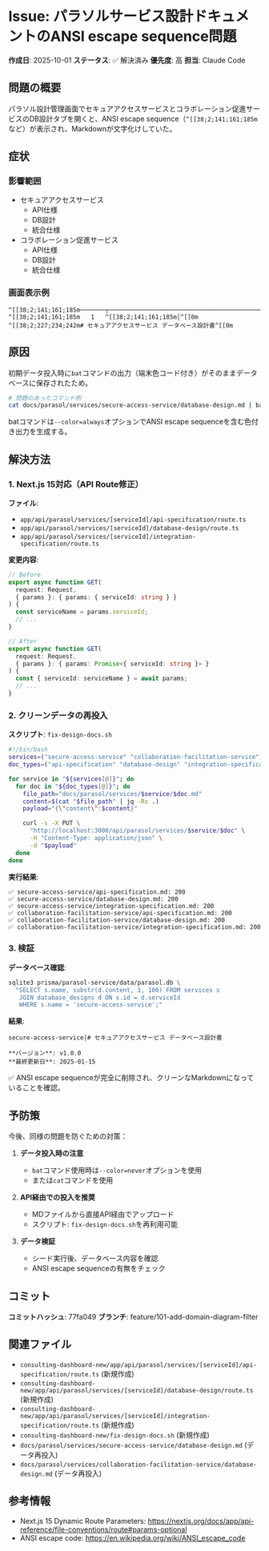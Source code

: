 # Issue: パラソルサービス設計ドキュメントのANSI escape sequence問題

**作成日**: 2025-10-01
**ステータス**: ✅ 解決済み
**優先度**: 高
**担当**: Claude Code

## 問題の概要

パラソル設計管理画面でセキュアアクセスサービスとコラボレーション促進サービスのDB設計タブを開くと、ANSI escape sequence（`^[[38;2;141;161;185m`など）が表示され、Markdownが文字化けしていた。

## 症状

### 影響範囲
- セキュアアクセスサービス
  - API仕様
  - DB設計
  - 統合仕様
- コラボレーション促進サービス
  - API仕様
  - DB設計
  - 統合仕様

### 画面表示例
```
^[[38;2;141;161;185m───────┬────────────────────────────────────────────────────────────────────────^[[0m
^[[38;2;141;161;185m   1   ^[[38;2;141;161;185m│^[[0m ^[[38;2;227;234;242m# セキュアアクセスサービス データベース設計書^[[0m
```

## 原因

初期データ投入時に`bat`コマンドの出力（端末色コード付き）がそのままデータベースに保存されたため。

```bash
# 問題のあったコマンド例
cat docs/parasol/services/secure-access-service/database-design.md | bat --color=always
```

batコマンドは`--color=always`オプションでANSI escape sequenceを含む色付き出力を生成する。

## 解決方法

### 1. Next.js 15対応（API Route修正）

**ファイル**:
- `app/api/parasol/services/[serviceId]/api-specification/route.ts`
- `app/api/parasol/services/[serviceId]/database-design/route.ts`
- `app/api/parasol/services/[serviceId]/integration-specification/route.ts`

**変更内容**:
```typescript
// Before
export async function GET(
  request: Request,
  { params }: { params: { serviceId: string } }
) {
  const serviceName = params.serviceId;
  // ...
}

// After
export async function GET(
  request: Request,
  { params }: { params: Promise<{ serviceId: string }> }
) {
  const { serviceId: serviceName } = await params;
  // ...
}
```

### 2. クリーンデータの再投入

**スクリプト**: `fix-design-docs.sh`

```bash
#!/bin/bash
services=("secure-access-service" "collaboration-facilitation-service")
doc_types=("api-specification" "database-design" "integration-specification")

for service in "${services[@]}"; do
  for doc in "${doc_types[@]}"; do
    file_path="docs/parasol/services/$service/$doc.md"
    content=$(cat "$file_path" | jq -Rs .)
    payload="{\"content\":$content}"

    curl -s -X PUT \
      "http://localhost:3000/api/parasol/services/$service/$doc" \
      -H "Content-Type: application/json" \
      -d "$payload"
  done
done
```

**実行結果**:
```
✅ secure-access-service/api-specification.md: 200
✅ secure-access-service/database-design.md: 200
✅ secure-access-service/integration-specification.md: 200
✅ collaboration-facilitation-service/api-specification.md: 200
✅ collaboration-facilitation-service/database-design.md: 200
✅ collaboration-facilitation-service/integration-specification.md: 200
```

### 3. 検証

**データベース確認**:
```bash
sqlite3 prisma/parasol-service/data/parasol.db \
  "SELECT s.name, substr(d.content, 1, 100) FROM services s
   JOIN database_designs d ON s.id = d.serviceId
   WHERE s.name = 'secure-access-service';"
```

**結果**:
```
secure-access-service|# セキュアアクセスサービス データベース設計書

**バージョン**: v1.0.0
**最終更新日**: 2025-01-15
```

✅ ANSI escape sequenceが完全に削除され、クリーンなMarkdownになっていることを確認。

## 予防策

今後、同様の問題を防ぐための対策：

1. **データ投入時の注意**
   - `bat`コマンド使用時は`--color=never`オプションを使用
   - または`cat`コマンドを使用

2. **API経由での投入を推奨**
   - MDファイルから直接API経由でアップロード
   - スクリプト: `fix-design-docs.sh`を再利用可能

3. **データ検証**
   - シード実行後、データベース内容を確認
   - ANSI escape sequenceの有無をチェック

## コミット

**コミットハッシュ**: 77fa049
**ブランチ**: feature/101-add-domain-diagram-filter

## 関連ファイル

- `consulting-dashboard-new/app/api/parasol/services/[serviceId]/api-specification/route.ts` (新規作成)
- `consulting-dashboard-new/app/api/parasol/services/[serviceId]/database-design/route.ts` (新規作成)
- `consulting-dashboard-new/app/api/parasol/services/[serviceId]/integration-specification/route.ts` (新規作成)
- `consulting-dashboard-new/fix-design-docs.sh` (新規作成)
- `docs/parasol/services/secure-access-service/database-design.md` (データ再投入)
- `docs/parasol/services/collaboration-facilitation-service/database-design.md` (データ再投入)

## 参考情報

- Next.js 15 Dynamic Route Parameters: https://nextjs.org/docs/app/api-reference/file-conventions/route#params-optional
- ANSI escape code: https://en.wikipedia.org/wiki/ANSI_escape_code
